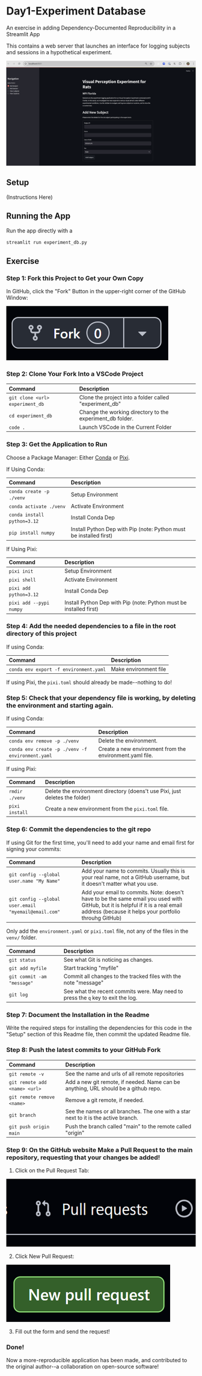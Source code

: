 # Day1-Experiment Database
An exercise in adding Dependency-Documented Reproducibility in a Streamlit App

This contains a web server that launches an interface for logging subjects and sessions in a hypothetical experiment.


![Screenshot](./docs/img/screenshot.png)

## Setup

(Instructions Here)

## Running the App

Run the app directly with a 

```bash
streamlit run experiment_db.py
```

## Exercise


### Step 1: Fork this Project to Get your Own Copy

In GitHub, click the "Fork" Button in the upper-right corner of the GitHub Window:

![Fork Button](./docs/img/fork_button.png)

### Step 2: Clone Your Fork Into a VSCode Project


| Command | Description |
| :-- | :-- |
| `git clone <url> experiment_db` | Clone the project into a folder called "experiment_db" |
| `cd experiment_db` | Change the working directory to the experiment_db folder. |
| `code .` | Launch VSCode in the Current Folder |


### Step 3: Get the Application to Run

Choose a Package Manager: Either [Conda](https://docs.conda.io/projects/conda/en/stable/user-guide/index.html) or [Pixi](https://pixi.sh/latest/).


If Using Conda:

| Command | Description |
| :-- | :-- |
| `conda create -p ./venv` | Setup Environment |
| `conda activate ./venv` | Activate Environment |
|  `conda install python=3.12` | Install Conda Dep |
| `pip install numpy` | Install Python Dep with Pip (note: Python must be installed first) |

If Using Pixi:

| Command | Description |
| :-- | :-- |
| `pixi init` | Setup Environment |
| `pixi shell` | Activate Environment |
|  `pixi add python=3.12` | Install Conda Dep |
| `pixi add --pypi numpy` | Install Python Dep with Pip (note: Python must be installed first) |


### Step 4: Add the needed dependencies to a file in the root directory of this project

If using Conda:

| Command | Description |
| :-- | :-- |
| `conda env export -f environment.yaml` | Make environment file |

If using Pixi, the `pixi.toml` should already be made--nothing to do!


### Step 5: Check that your dependency file is working, by deleting the environment and starting again.

If using Conda:

| Command  | Description |
| :-- | :-- |
| `conda env remove -p ./venv` | Delete the environment. |
| `conda env create -p ./venv -f environment.yaml` | Create a new environment from the environment.yaml file. |

If using Pixi:

| Command | Description |
| :-- | :-- |
| `rmdir ./venv` | Delete the environment directory (doens't use Pixi, just deletes the folder) |
| `pixi install` | Create a new environment from the `pixi.toml` file. |

### Step 6: Commit the dependencies to the git repo

If using Git for the first time, you'll need to add your name and email first for signing your commits:

| Command | Description |
| :-- | :-- |
|`git config --global user.name "My Name"` | Add your name to commits.  Usually this is your real name, not a GitHub username, but it doesn't matter what you use. |
| `git config --global user.email "myemail@email.com"` | Add your email to commits. Note: doesn't have to be the same email you used with GitHub, but it is helpful if it is a real email address (because it helps your portfolio throuhg GitHub)|


Only add the `environment.yaml` or `pixi.toml` file, not any of the files in the `venv/` folder.  

| Command | Description |
| :-- | :-- |
| `git status` | See what Git is noticing as changes. |
| `git add myfile` | Start tracking "myfile" |
| `git commit -am "message"` | Commit all changes to the tracked files with the note "message" |
| `git log` | See what the recent commits were. May need to press the `q` key to exit the log.  |

### Step 7: Document the Installation in the Readme

Write the required steps for installing the dependencies for this code in the "Setup" section of this Readme file, then commit the updated Readme file.


### Step 8: Push the latest commits to your GitHub Fork

| Command | Description  |
| :-- | :-- |
| `git remote -v` | See the name and urls of all remote repositories |
| `git remote add <name> <url>` | Add a new git remote, if needed.  Name can be anything, URL should be a github repo. |
| `git remote remove <name>` | Remove a git remote, if needed. |
| `git branch` | See the names or all branches.  The one with a star next to it is the active branch. |
| `git push origin main` | Push the branch called "main" to the remote called "origin" |


### Step 9: On the GitHub website Make a Pull Request to the main repository, requesting that your changes be added!

1. Click on the Pull Request Tab:

![Pull Request Tab](./docs/img/pull_request_tab.png)

2. Click New Pull Request:

![New Pull Request](./docs/img/new_pull_request.png)

3. Fill out the form and send the request!



### Done!

Now a more-reproducible application has been made, and contributed to the original author--a collaboration on open-source software!